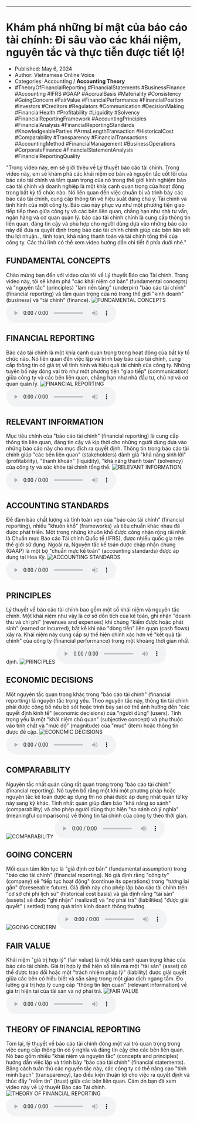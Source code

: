 
---

# Khám phá những bí mật của báo cáo tài chính: Đi sâu vào các khái niệm, nguyên tắc và thực tiễn được tiết lộ!

- Published: May 6, 2024
- Author: Vietnamese Online Voice
- Categories: Accounting / **Accounting Theory**
- #TheoryOfFinancialReporting #FinancialStatements #BusinessFinance #Accounting #IFRS #GAAP #AccrualBasis #Materiality #Consistency #GoingConcern #FairValue #FinancialPerformance #FinancialPosition #Investors #Creditors #Regulators #Communication #DecisionMaking #FinancialHealth #Profitability #Liquidity #Solvency #FinancialReportingFramework #AccountingPrinciples #FinancialAnalysis #FinancialReportingStandards #KnowledgeableParties #ArmsLengthTransaction #HistoricalCost #Comparability #Transparency #FinancialTransactions #AccountingMethod #FinancialManagement #BusinessOperations #CorporateFinance #FinancialStatementAnalysis #FinancialReportingQuality

"Trong video này, em sẽ giới thiệu về Lý thuyết báo cáo tài chính. Trong video này, em sẽ khám phá các khái niệm cơ bản và nguyên tắc cốt lõi của báo cáo tài chính và tầm quan trọng của nó trong thế giới kinh nghiệm báo cáo tài chính và doanh nghiệp là một khía cạnh quan trọng của hoạt động trong bất kỳ tổ chức nào. Nó liên quan đến việc chuẩn bị và trình bày các báo cáo tài chính, cung cấp thông tin về hiệu suất đáng chú ý. Tài chính và tình hình của một công ty. Báo cáo này phục vụ như một phương tiện giao tiếp tiếp theo giữa công ty và các bên liên quan, chẳng hạn như nhà tư vấn, ngân hàng và cơ quan quản lý. báo cáo tài chính chính là cung cấp thông tin liên quan, đáng tin cậy và phù hợp cho người dùng dựa vào những báo cáo này để đưa ra quyết định trong báo cáo tài chính chính giúp các bên liên kết thu lợi nhuận. , tính toán, khả năng thanh toán và tài chính tổng thể của công ty. Các thủ lĩnh có thể xem video hướng dẫn chi tiết ở phía dưới nhé."


## FUNDAMENTAL CONCEPTS

Chào mừng bạn đến với video của tôi về Lý thuyết Báo cáo Tài chính. Trong video này, tôi sẽ khám phá "các khái niệm cơ bản" (fundamental concepts) và "nguyên tắc" (principles) "làm nền tảng" (underpin) "báo cáo tài chính" (financial reporting) và tầm quan trọng của nó trong thế giới "kinh doanh" (business) và "tài chính" (finance).
![FUNDAMENTAL CONCEPTS](https://http-archiver-apis-production-80.schnworks.com/storage/images/transitions/2024-05-05/transition--13364561415-Montserrat-ExtraBold-512DA8.jpg)
<audio controls>
    <source src="https://http-archiver-apis-production-80.schnworks.com/storage/storage/audio/file-39788294190.mp3" type="audio/mpeg">
</audio>



## FINANCIAL REPORTING

Báo cáo tài chính là một khía cạnh quan trọng trong hoạt động của bất kỳ tổ chức nào. Nó liên quan đến việc lập và trình bày báo cáo tài chính, cung cấp thông tin có giá trị về tình hình và hiệu quả tài chính của công ty. Những tuyên bố này đóng vai trò như một phương tiện "giao tiếp" (communication) giữa công ty và các bên liên quan, chẳng hạn như nhà đầu tư, chủ nợ và cơ quan quản lý.
![FINANCIAL REPORTING](https://http-archiver-apis-production-80.schnworks.com/storage/images/transitions/2024-05-05/transition-38837124968-Montserrat-Thin-512DA8.jpg)
<audio controls>
    <source src="https://http-archiver-apis-production-80.schnworks.com/storage/storage/audio/file-18066119426.mp3" type="audio/mpeg">
</audio>



## RELEVANT INFORMATION

Mục tiêu chính của "báo cáo tài chính" (financial reporting) là cung cấp thông tin liên quan, đáng tin cậy và kịp thời cho những người dùng dựa vào những báo cáo này cho mục đích ra quyết định. Thông tin trong báo cáo tài chính giúp "các bên liên quan" (stakeholders) đánh giá "khả năng sinh lời" (profitability), "thanh khoản" (liquidity), "khả năng thanh toán" (solvency) của công ty và sức khỏe tài chính tổng thể.
![RELEVANT INFORMATION](https://http-archiver-apis-production-80.schnworks.com/storage/images/transitions/2024-05-05/transition--38317071500-Montserrat-Thin-1A237E.jpg)
<audio controls>
    <source src="https://http-archiver-apis-production-80.schnworks.com/storage/storage/audio/file-407758351.mp3" type="audio/mpeg">
</audio>



## ACCOUNTING STANDARDS

Để đảm bảo chất lượng và tính toàn vẹn của "báo cáo tài chính" (financial reporting), nhiều "khuôn khổ" (frameworks) và tiêu chuẩn khác nhau đã được phát triển. Một trong những khuôn khổ được công nhận rộng rãi nhất là Chuẩn mực Báo cáo Tài chính Quốc tế (IFRS), được nhiều quốc gia trên thế giới sử dụng. Ngoài ra, Nguyên tắc kế toán được chấp nhận chung (GAAP) là một bộ "chuẩn mực kế toán" (accounting standards) được áp dụng tại Hoa Kỳ.
![ACCOUNTING STANDARDS](https://http-archiver-apis-production-80.schnworks.com/storage/images/transitions/2024-05-05/transition-12894779333-Montserrat-Black-673AB7.jpg)
<audio controls>
    <source src="https://http-archiver-apis-production-80.schnworks.com/storage/storage/audio/file-33032724031.mp3" type="audio/mpeg">
</audio>



## PRINCIPLES

Lý thuyết về báo cáo tài chính bao gồm một số khái niệm và nguyên tắc chính. Một khái niệm như vậy là cơ sở dồn tích của kế toán, ghi nhận "doanh thu và chi phí" (revenues and expenses) khi chúng "kiếm được hoặc phát sinh" (earned or incurred), bất kể khi nào "dòng tiền" liên quan (cash flows) xảy ra. Khái niệm này cung cấp sự thể hiện chính xác hơn về "kết quả tài chính" của công ty (financial performance) trong một khoảng thời gian nhất định.
![PRINCIPLES](https://http-archiver-apis-production-80.schnworks.com/storage/images/transitions/2024-05-05/transition-11762196320-Montserrat-Medium-4A148C.jpg)
<audio controls>
    <source src="https://http-archiver-apis-production-80.schnworks.com/storage/storage/audio/file-14709049029.mp3" type="audio/mpeg">
</audio>



## ECONOMIC DECISIONS

Một nguyên tắc quan trọng khác trong "báo cáo tài chính" (financial reporting) là nguyên tắc trọng yếu. Theo nguyên tắc này, thông tin tài chính phải được công bố nếu bỏ sót hoặc trình bày sai có thể ảnh hưởng đến "các quyết định kinh tế" (economic decisions) của "người dùng" (users). Tính trọng yếu là một "khái niệm chủ quan" (subjective concept) và phụ thuộc vào tính chất và "mức độ" (magnitude) của "mục" (item) hoặc thông tin được đề cập.
![ECONOMIC DECISIONS](https://http-archiver-apis-production-80.schnworks.com/storage/images/transitions/2024-05-05/transition--339921093-Montserrat-ExtraBold-7B1FA2.jpg)
<audio controls>
    <source src="https://http-archiver-apis-production-80.schnworks.com/storage/storage/audio/file-27072353401.mp3" type="audio/mpeg">
</audio>



## COMPARABILITY

Nguyên tắc nhất quán cũng rất quan trọng trong "báo cáo tài chính" (financial reporting). Nó tuyên bố rằng một khi một phương pháp hoặc nguyên tắc kế toán được áp dụng thì nó phải được áp dụng nhất quán từ kỳ này sang kỳ khác. Tính nhất quán giúp đảm bảo "khả năng so sánh" (comparability) và cho phép người dùng thực hiện "so sánh có ý nghĩa" (meaningful comparisons) về thông tin tài chính của công ty theo thời gian.
![COMPARABILITY](https://http-archiver-apis-production-80.schnworks.com/storage/images/transitions/2024-05-05/transition--16185696998-Montserrat-Regular-283593.jpg)
<audio controls>
    <source src="https://http-archiver-apis-production-80.schnworks.com/storage/storage/audio/file-37769465518.mp3" type="audio/mpeg">
</audio>



## GOING CONCERN

Mối quan tâm liên tục là "giả định cơ bản" (fundamental assumption) trong "báo cáo tài chính" (financial reporting). Nó giả định rằng "công ty" (company) sẽ "tiếp tục hoạt động" (continue its operations) trong "tương lai gần" (foreseeable future). Giả định này cho phép lập báo cáo tài chính trên "cơ sở chi phí lịch sử" (historical cost basis) và giả định rằng "tài sản" (assets) sẽ được "ghi nhận" (realized) và "nợ phải trả" (liabilities) "được giải quyết" ( settled) trong quá trình kinh doanh thông thường.
![GOING CONCERN](https://http-archiver-apis-production-80.schnworks.com/storage/images/transitions/2024-05-05/transition-30965747718-Montserrat-Thin-880E4F.jpg)
<audio controls>
    <source src="https://http-archiver-apis-production-80.schnworks.com/storage/storage/audio/file-37575582895.mp3" type="audio/mpeg">
</audio>



## FAIR VALUE

Khái niệm "giá trị hợp lý" (fair value) là một khía cạnh quan trọng khác của báo cáo tài chính. Giá trị hợp lý thể hiện số tiền mà một "tài sản" (asset) có thể được trao đổi hoặc một "trách nhiệm pháp lý" (liability) được giải quyết giữa các bên có hiểu biết và sẵn sàng trong một giao dịch ngang tầm. Đo lường giá trị hợp lý cung cấp "thông tin liên quan" (relevant information) về giá trị hiện tại của tài sản và nợ phải trả.
![FAIR VALUE](https://http-archiver-apis-production-80.schnworks.com/storage/images/transitions/2024-05-05/transition--50656042890-Montserrat-ExtraBold-1A237E.jpg)
<audio controls>
    <source src="https://http-archiver-apis-production-80.schnworks.com/storage/storage/audio/file-18496605356.mp3" type="audio/mpeg">
</audio>



## THEORY OF FINANCIAL REPORTING

Tóm lại, lý thuyết về báo cáo tài chính đóng một vai trò quan trọng trong việc cung cấp thông tin có ý nghĩa và đáng tin cậy cho các bên liên quan. Nó bao gồm nhiều "khái niệm và nguyên tắc" (concepts and principles) hướng dẫn việc lập và trình bày "báo cáo tài chính" (financial statements). Bằng cách tuân thủ các nguyên tắc này, các công ty có thể nâng cao "tính minh bạch" (transparency), tạo điều kiện thuận lợi cho việc ra quyết định và thúc đẩy "niềm tin" (trust) giữa các bên liên quan. Cảm ơn bạn đã xem video này về Lý thuyết Báo cáo Tài chính.
![THEORY OF FINANCIAL REPORTING](https://http-archiver-apis-production-80.schnworks.com/storage/images/transitions/2024-05-05/transition-6349566497-Montserrat-SemiBold-283593.jpg)
<audio controls>
    <source src="https://http-archiver-apis-production-80.schnworks.com/storage/storage/audio/file-19353991764.mp3" type="audio/mpeg">
</audio>

